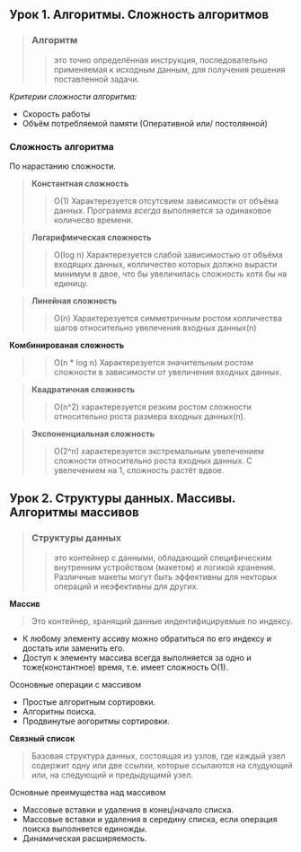 ## Урок 1. Алгоритмы. Сложность алгоритмов
> ### Алгоритм
>> это точно определённая инструкция, последовательно применяемая к исходным данным, для получения решения поставленной задачи.

*Критерии сложности алгоритма:*

* Скорость работы
* Объём потребляемой памяти (Оперативной или/ постолянной)

### Сложность алгоритма

По нарастанию сложности.

> __Константная сложность__
>> O(1) Характерезуется отсутсвием зависимости от объёма данных. Программа *всегда* выполняется за одинаковое количесво времени. 

> __Логарифмическая сложность__
>> O(log n) Характерезуется слабой зависимостью от объёма входящих данных, колличество которых должно вырасти минимум в двое, что бы увеличилась сложность хотя бы на единицу.

> __Линейная сложность__
>> O(n) Характерезуется симметричным ростом колличества шагов относительно увелечения входных данных(n)

 __Комбинированая сложность__
>> O(n * log n) Характерезуется значительным ростом сложности в зависимости от увеличения входных данных.

> __Квадратичная сложность__
>> O(n^2) характерезуется резким ростом сложности относительно роста размера входных данных(n).

> __Экспоненциальная сложность__
>> O(2^n) характерезуется экстремальным увелечением сложности относительно роста входных данных.  С увелечением на 1, сложность растёт вдвое.

## Урок 2. Структуры данных. Массивы. Алгоритмы массивов

> ### Структуры данных 
>> это контейнер с данными, обладающий специфическим внутренним устройством (макетом) и логикой хранения. Различные макеты могут быть эффективны для некторых операций и неэфективны для других.

__Массив__
> Это контейнер, хранящий данные индентифицируемые по индексу.
* К любому элементу ассиву можно обратиться по его индексу и достать или заменить его.
* Доступ к элементу массива всегда выполняется за одно и тоже(константное) время, т.е. имеет сложность О(1). 

Осоновные операции с массивом
* Простые алгоритным сортировки.
* Алгоритны поиска.
* Продвинутые аогоритмы сортировки.

__Связный список__

> Базовая структура данных, состоящая из узлов, где каждый узел содержит одну или две ссылки, которые ссылаются на слудующий или, на следующий и предыдущимй узел.

Основные преимущества над массивом
* Массовые вставки и удаления в конец\начало списка.
* Массовые вставки и удаления в середину списка, если операция поиска выполняется единожды.
* Динамическая расширяемость.